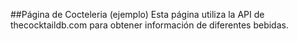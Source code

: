 ##Página de Cocteleria (ejemplo)
Esta página utiliza la API de thecocktaildb.com para obtener información de diferentes bebidas.
